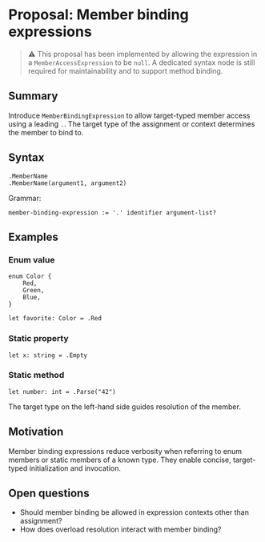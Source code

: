 # Proposal: Member binding expressions

> ⚠️ This proposal has been implemented by allowing the expression in a
> `MemberAccessExpression` to be `null`. A dedicated syntax node is still
> required for maintainability and to support method binding.

## Summary

Introduce `MemberBindingExpression` to allow target-typed member access using a leading `.`. The target type of the assignment or context determines the member to bind to.

## Syntax

```
.MemberName
.MemberName(argument1, argument2)
```

Grammar:

```
member-binding-expression := '.' identifier argument-list?
```

## Examples

### Enum value

```raven
enum Color {
    Red,
    Green,
    Blue,
}

let favorite: Color = .Red
```

### Static property

```raven
let x: string = .Empty
```

### Static method

```raven
let number: int = .Parse("42")
```

The target type on the left-hand side guides resolution of the member.

## Motivation

Member binding expressions reduce verbosity when referring to enum members or static members of a known type. They enable concise, target-typed initialization and invocation.

## Open questions

- Should member binding be allowed in expression contexts other than assignment?
- How does overload resolution interact with member binding?


